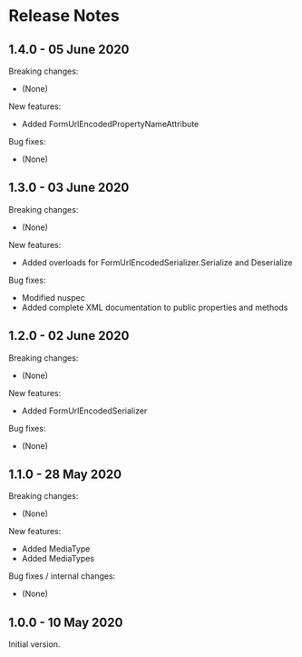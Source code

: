 # Release Notes

## 1.4.0 - 05 June 2020

Breaking changes:
- (None)

New features:
- Added FormUrlEncodedPropertyNameAttribute

Bug fixes:
- (None)

## 1.3.0 - 03 June 2020

Breaking changes:
- (None)

New features:
- Added overloads for FormUrlEncodedSerializer.Serialize and Deserialize

Bug fixes:
- Modified nuspec
- Added complete XML documentation to public properties and methods

## 1.2.0 - 02 June 2020

Breaking changes:
- (None)

New features:
- Added FormUrlEncodedSerializer

Bug fixes:
- (None)

## 1.1.0 - 28 May 2020

Breaking changes:
- (None)

New features:
- Added MediaType
- Added MediaTypes

Bug fixes / internal changes:
- (None)

## 1.0.0 - 10 May 2020

Initial version.
